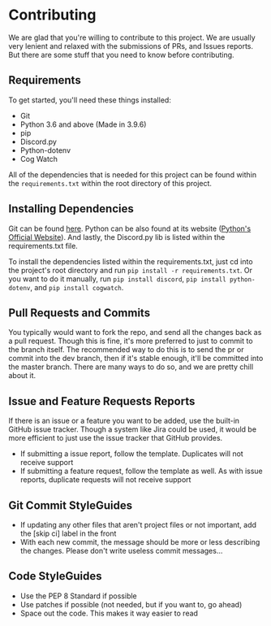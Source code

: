 # Contributing

We are glad that you're willing to contribute to this project. We are usually very lenient and relaxed with the submissions of PRs, and Issues reports. But there are some stuff that you need to know before contributing.

## Requirements

To get started, you'll need these things installed: 

- Git
- Python 3.6 and above (Made in 3.9.6)
- pip 
- Discord.py
- Python-dotenv
- Cog Watch

All of the dependencies that is needed for this project can be found within the `requirements.txt` within the root directory of this project.

## Installing Dependencies

Git can be found [here](https://git-scm.com/). Python can be also found at its website ([Python's Official Website](https://www.python.org/)). And lastly, the Discord.py lib is listed within the requirements.txt file. 

To install the dependencies listed within the requirements.txt, just cd into the project's root directory and  run `pip install -r requirements.txt`.
Or you want to do it manually, run `pip install discord`, `pip install python-dotenv`, and `pip install cogwatch`.

## Pull Requests and Commits

You typically would want to fork the repo, and send all the changes back as a pull request. Though this is fine, it's more preferred to just to commit to the branch itself. The recommended way to do this is to send the pr or commit into the dev branch, then if it's stable enough, it'll be committed into the master branch. There are many ways to do so, and we are pretty chill about it. 

## Issue and Feature Requests Reports

If there is an issue or a feature you want to be added, use the built-in GitHub issue tracker. Though a system like Jira could be used, it would be more efficient to just use the issue tracker that GitHub provides. 

- If submitting a issue report, follow the template. Duplicates will not receive support
- If submitting a feature request, follow the template as well. As with issue reports, duplicate requests will not receive support

## Git Commit StyleGuides

- If updating any other files that aren't project files or not important, add the [skip ci] label in the front
- With each new commit, the message should be more or less describing the changes. Please don't write useless commit messages...

## Code StyleGuides

- Use the PEP 8 Standard if possible
- Use patches if possible (not needed, but if you want to, go ahead)
- Space out the code. This makes it way easier to read